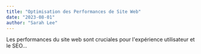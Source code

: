 ```yaml
---
title: "Optimisation des Performances de Site Web"
date: "2023-08-01"
author: "Sarah Lee"
---
```


Les performances du site web sont cruciales pour l'expérience utilisateur et le SEO...
